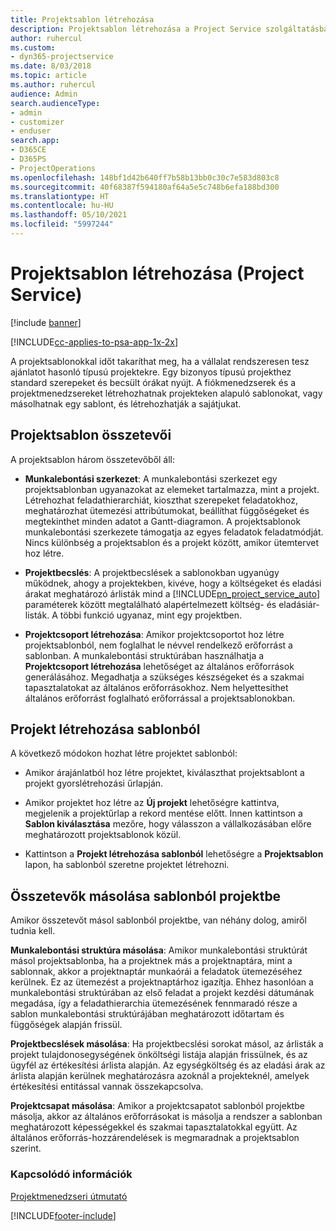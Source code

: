 ```yaml
---
title: Projektsablon létrehozása
description: Projektsablon létrehozása a Project Service szolgáltatásban
author: ruhercul
ms.custom:
- dyn365-projectservice
ms.date: 8/03/2018
ms.topic: article
ms.author: ruhercul
audience: Admin
search.audienceType:
- admin
- customizer
- enduser
search.app:
- D365CE
- D365PS
- ProjectOperations
ms.openlocfilehash: 148bf1d42b640ff7b58b13bb0c30c7e583d803c8
ms.sourcegitcommit: 40f68387f594180af64a5e5c748b6efa188bd300
ms.translationtype: HT
ms.contentlocale: hu-HU
ms.lasthandoff: 05/10/2021
ms.locfileid: "5997244"
---
```

# <a name="create-a-project-template-project-service"></a>Projektsablon létrehozása (Project Service)

[!include [banner](../includes/psa-now-project-operations.md)]

[!INCLUDE[cc-applies-to-psa-app-1x-2x](../includes/cc-applies-to-psa-app-1x-2x.md)]

A projektsablonokkal időt takaríthat meg, ha a vállalat rendszeresen tesz ajánlatot hasonló típusú projektekre. Egy bizonyos típusú projekthez standard szerepeket és becsült órákat nyújt. A fiókmenedzserek és a projektmenedzsereket létrehozhatnak projekteken alapuló sablonokat, vagy másolhatnak egy sablont, és létrehozhatják a sajátjukat.  
  
## <a name="components-of-project-template"></a>Projektsablon összetevői
 A projektsablon három összetevőből áll:  
  
- **Munkalebontási szerkezet**: A munkalebontási szerkezet egy projektsablonban ugyanazokat az elemeket tartalmazza, mint a projekt. Létrehozhat feladathierarchiát, kioszthat szerepeket feladatokhoz, meghatározhat ütemezési attribútumokat, beállíthat függőségeket és megtekinthet minden adatot a Gantt-diagramon. A projektsablonok munkalebontási szerkezete támogatja az egyes feladatok feladatmódját. Nincs különbség a projektsablon és a projekt között, amikor ütemtervet hoz létre.  
  
- **Projektbecslés**: A projektbecslések a sablonokban ugyanúgy működnek, ahogy a projektekben, kivéve, hogy a költségeket és eladási árakat meghatározó árlisták mind a [!INCLUDE[pn_project_service_auto](../includes/pn-project-service-auto.md)] paraméterek között megtalálható alapértelmezett költség- és eladásiár-listák. A többi funkció ugyanaz, mint egy projektben.  
  
- **Projektcsoport létrehozása**: Amikor projektcsoportot hoz létre projektsablonból, nem foglalhat le névvel rendelkező erőforrást a sablonban. A munkalebontási struktúrában használhatja a **Projektcsoport létrehozása** lehetőséget az általános erőforrások generálásához. Megadhatja a szükséges készségeket és a szakmai tapasztalatokat az általános erőforrásokhoz. Nem helyettesíthet általános erőforrást foglalható erőforrással a projektsablonokban.  
  
## <a name="create-a-project-from-a-template"></a>Projekt létrehozása sablonból  
 A következő módokon hozhat létre projektet sablonból:  
  
-   Amikor árajánlatból hoz létre projektet, kiválaszthat projektsablont a projekt gyorslétrehozási űrlapján.  
  
-   Amikor projektet hoz létre az **Új projekt** lehetőségre kattintva, megjelenik a projektűrlap a rekord mentése előtt. Innen kattintson a **Sablon kiválasztása** mezőre, hogy válasszon a vállalkozásában előre meghatározott projektsablonok közül.  
  
-   Kattintson a **Projekt létrehozása sablonból** lehetőségre a **Projektsablon** lapon, ha sablonból szeretne projektet létrehozni.  
  
## <a name="copying-components-of-a-template-to-a-project"></a>Összetevők másolása sablonból projektbe  
 Amikor összetevőt másol sablonból projektbe, van néhány dolog, amiről tudnia kell.  
  
 **Munkalebontási struktúra másolása**: Amikor munkalebontási struktúrát másol projektsablonba, ha a projektnek más a projektnaptára, mint a sablonnak, akkor a projektnaptár munkaórái a feladatok ütemezéséhez kerülnek. Ez az ütemezést a projektnaptárhoz igazítja. Ehhez hasonlóan a munkalebontási struktúrában az első feladat a projekt kezdési dátumának megadása, így a feladathierarchia ütemezésének fennmaradó része a sablon munkalebontási struktúrájában meghatározott időtartam és függőségek alapján frissül.  
  
 **Projektbecslések másolása**: Ha projektbecslési sorokat másol, az árlisták a projekt tulajdonosegységének önköltségi listája alapján frissülnek, és az ügyfél az értékesítési árlista alapján. Az egységköltség és az eladási árak az árlista alapján kerülnek meghatározásra azoknál a projekteknél, amelyek értékesítési entitással vannak összekapcsolva.  
  
 **Projektcsapat másolása**: Amikor a projektcsapatot sablonból projektbe másolja, akkor az általános erőforrásokat is másolja a rendszer a sablonban meghatározott képességekkel és szakmai tapasztalatokkal együtt. Az általános erőforrás-hozzárendelések is megmaradnak a projektsablon szerint.  
  
### <a name="see-also"></a>Kapcsolódó információk  
 [Projektmenedzseri útmutató](../psa/project-manager-guide.md)


[!INCLUDE[footer-include](../includes/footer-banner.md)]